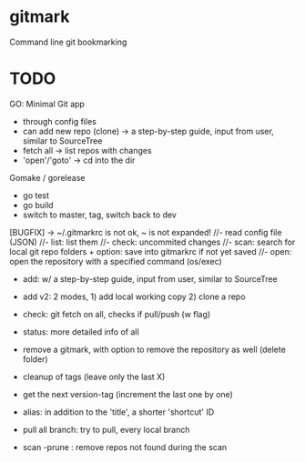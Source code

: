 gitmark
=======

Command line git bookmarking


# TODO

GO: Minimal Git app
- through config files
- can add new repo (clone) -> a step-by-step guide, input from user, similar to SourceTree
- fetch all -> list repos with changes
- 'open'/'goto' -> cd into the dir


Gomake / gorelease
- go test
- go build
- switch to master, tag, switch back to dev


[BUGFIX] -> ~/.gitmarkrc is not ok, ~ is not expanded!
//- read config file (JSON)
//- list: list them
//- check: uncommited changes
//- scan: search for local git repo folders + option: save into gitmarkrc if not yet saved
//- open: open the repository with a specified command (os/exec)
- add: w/ a step-by-step guide, input from user, similar to SourceTree
- add v2: 2 modes, 1) add local working copy 2) clone a repo
- check: git fetch on all, checks if pull/push (w flag)
- status: more detailed info of all
- remove a gitmark, with option to remove the repository as well (delete folder)

- cleanup of tags (leave only the last X)
- get the next version-tag (increment the last one by one)

- alias: in addition to the 'title', a shorter 'shortcut' ID
- pull all branch: try to pull, every local branch

- scan -prune : remove repos not found during the scan
